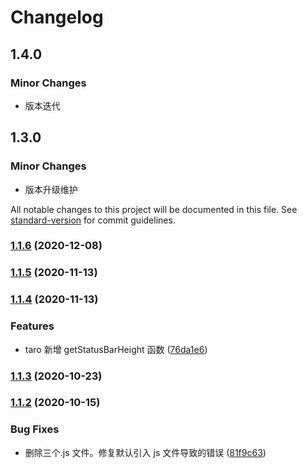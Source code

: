 # Changelog

## 1.4.0

### Minor Changes

- 版本迭代

## 1.3.0

### Minor Changes

- 版本升级维护

All notable changes to this project will be documented in this file. See [standard-version](https://github.com/conventional-changelog/standard-version) for commit guidelines.

### [1.1.6](http://git.f.wmeimob.com:9922///compare/v1.1.5...v1.1.6) (2020-12-08)

### [1.1.5](http://git.f.wmeimob.com:9922///compare/v1.1.4...v1.1.5) (2020-11-13)

### [1.1.4](http://git.f.wmeimob.com:9922///compare/v1.1.3...v1.1.4) (2020-11-13)

### Features

- taro 新增 getStatusBarHeight 函数 ([76da1e6](http://git.f.wmeimob.com:9922///commit/76da1e644314f97c0986e93bac3fc11ac447314e))

### [1.1.3](http://git.f.wmeimob.com:9922///compare/v1.1.2...v1.1.3) (2020-10-23)

### [1.1.2](http://git.f.wmeimob.com:9922///compare/v1.1.1...v1.1.2) (2020-10-15)

### Bug Fixes

- 删除三个.js 文件。修复默认引入 js 文件导致的错误 ([81f9c63](http://git.f.wmeimob.com:9922///commit/81f9c63c679dabdd242f9219fd6b2f76ea7c28fb))
